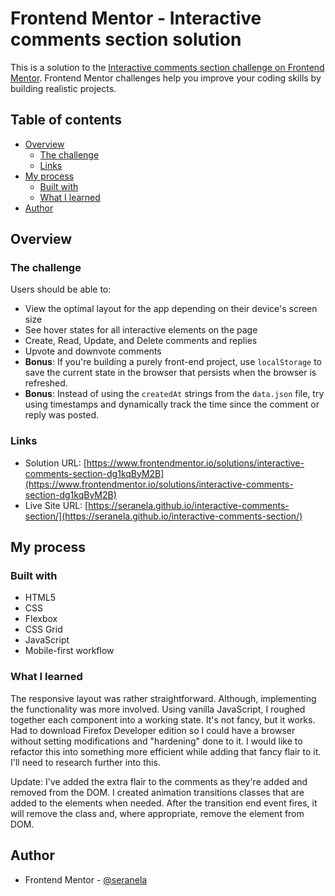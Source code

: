 # Frontend Mentor - Interactive comments section solution

This is a solution to the [Interactive comments section challenge on Frontend Mentor](https://www.frontendmentor.io/challenges/interactive-comments-section-iG1RugEG9). Frontend Mentor challenges help you improve your coding skills by building realistic projects. 

## Table of contents

- [Overview](#overview)
  - [The challenge](#the-challenge)
  - [Links](#links)
- [My process](#my-process)
  - [Built with](#built-with)
  - [What I learned](#what-i-learned)
- [Author](#author)

## Overview

### The challenge

Users should be able to:

- View the optimal layout for the app depending on their device's screen size
- See hover states for all interactive elements on the page
- Create, Read, Update, and Delete comments and replies
- Upvote and downvote comments
- **Bonus**: If you're building a purely front-end project, use `localStorage` to save the current state in the browser that persists when the browser is refreshed.
- **Bonus**: Instead of using the `createdAt` strings from the `data.json` file, try using timestamps and dynamically track the time since the comment or reply was posted.

### Links

- Solution URL: [https://www.frontendmentor.io/solutions/interactive-comments-section-dg1kqByM2B](https://www.frontendmentor.io/solutions/interactive-comments-section-dg1kqByM2B)
- Live Site URL: [https://seranela.github.io/interactive-comments-section/](https://seranela.github.io/interactive-comments-section/)

## My process

### Built with

- HTML5
- CSS
- Flexbox
- CSS Grid
- JavaScript
- Mobile-first workflow

### What I learned

The responsive layout was rather straightforward. Although, implementing the functionality was more involved. Using vanilla JavaScript, I roughed together each component into a working state. It's not fancy, but it works. Had to download Firefox Developer edition so I could have a browser without setting modifications and "hardening" done to it. I would like to refactor this into something more efficient while adding that fancy flair to it. I'll need to research further into this.

Update: I've added the extra flair to the comments as they're added and removed from the DOM. I created animation transitions classes that are added to the elements when needed. After the transition end event fires, it will remove the class and, where appropriate, remove the element from DOM.

## Author

- Frontend Mentor - [@seranela](https://www.frontendmentor.io/profile/seranela)